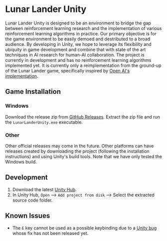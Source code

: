 # Lunar Lander Unity

Lunar Lander Unity is designed to be an environment to bridge the gap between reinforcement learning research and the implementation of various reinforcement learning algorithms in practice. Our primary objective is for the game environment to be easily demoed and destributed to a broad audience.
By developing in Unity, we hope to leverage its flexibility and ubiquity in game development and combine that with state of the art techniques in AI research for human-AI collaboration. The project is currently in development and has no reinforcement learning algorithms implemented yet. It is currently only a reimplementation from the ground-up of the Lunar Lander game, specifically inspired by [Open AI's implementation](https://www.gymlibrary.ml/environments/box2d/lunar_lander/).

## Game Installation 
### Windows
Download the release zip from [GitHub Releases](https://github.com/DaveCoDev/LunarLanderUnity/releases). Extract the zip file and run the `LunarLanderUnity.exe` executable.

### Other
Other official releases may come in the future. Other platforms can have releases created by downloading the project (following the installation instructions) and using Unity's build tools. Note that we have only tested the Windows build.

## Development
1. Download the latest [Unity Hub](https://unity3d.com/get-unity/download).
2. In Unity Hub, `Open` --> `Add project from disk` --> Select the extracted source code folder.


## Known Issues
* The `E` key cannot be used as a possible keybinding due to a [Unity bug](https://github.com/Unity-Technologies/InputSystem/pull/1485) whose fix has not been released yet.

